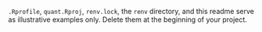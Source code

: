 `.Rprofile`, `quant.Rproj`, `renv.lock`, the `renv` directory, and this readme serve as illustrative examples only. Delete them at the beginning of your project.
